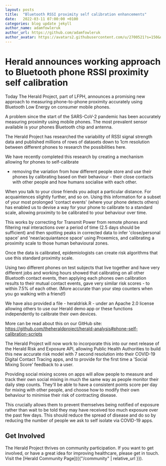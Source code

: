 ```yaml
---
layout: posts
title:  "Bluetooth RSSI proximity self calibration enhancements"
date:   2022-03-11 07:00:00 +0100
categories: blog update jekyll
author_name: adamfowleruk
author_url: https://github.com/adamfowleruk
author_avatar: https://avatars2.githubusercontent.com/u/2700521?s=150&u=7998edeafa7e4a1bf65095b13c8a4fd49c240e84&v=4
---
```


# Herald announces working approach to Bluetooth phone RSSI proximity self calibration

Today The Herald Project, part of LFPH, announces a promising new approach to
measuring phone-to-phone proximity accurately using Bluetooth Low Energy on
consumer mobile phones.

A problem since the start of the SARS-CoV-2 pandemic has been accurately measuring
proximity using mobile phones. The most prevalent sensor available is your phones Bluetooth
chip and antenna. 

The Herald Project has researched the variability of RSSI signal strength data and published
millions of rows of datasets down to 1cm resolution between different phones to research the
possibilities here.

We have recently completed this research by creating a mechanism allowing for phones to self-calibrate
- removing the variation from how different people store and use their phones by calibrating based
on their behaviour - their close contacts with other people and how humans socialise with each other.

When you talk to your close friends you adopt a particular distance. For acquaintences slightly further, and so on.
Using this information for a subset of your most prolonged 'contact events' (where your phone detects others)
has enabled us to devise a way for your phone to calibrate to a standard scale, allowing proximity to be calibrated
to your behaviour over time.

This works by correcting for Transmit Power from remote phones and filtering real interactions over a period of time (2.5 days should be sufficient) and then
spotting peaks in corrected data to infer 'close/personal space' and 'near/acquiantance space' using Proxemics, and calibrating
a proximity scale to those human behavioural zones.

Once the data is calibrated, epidemiologists can create risk algorithms that use this standard
proximity scale.

Using two different phones on test subjects that live together and have very different jobs and working hours showed that 
calibrating on all other Bluetooth contact events, then applying each phones own calibration results to their mutual contact events, 
gave very similar risk scores - to within 7.5% of each other. (More accurate than your step counters when you go walking with a friend!)

We have also provided a file - heraldrisk.R - under an Apache 2.0 license allowing others to use our Herald demo app
or these functions independently to calibrate their own devices.

More can be read about this on our GitHub site: https://github.com/theheraldproject/herald-analysis#phone-self-calibration-scripts

The Herald Project will now work to incorporate this into our next release of the Herald Risk and Exposure API,
allowing Public Health Authorities to build this new accurate risk model with 7 second resolution into their
COVID-19 Digital Contact Tracing apps, and to provide for the first time a 'Social Mixing Score' feedback to 
a user.

Providing social mixing scores on apps will allow people to measure and track their own social mixing
in much the same way as people monitor their daily step counts. They'll be able to have a consistent
points score per day for mixing with other people, and choose how to modify their own behaviour
to minimise their risk of contracting disease.

This crucially allows them to prevent themselves being notified of exposure rather than wait 
to be told they may have received too much exposure over the past few days. This should
reduce the spread of disease and do so by reducing the number of people we ask to self
isolate via COVID-19 apps.


## Get Involved

The Herald Project thrives on community participation. If you want to get involved, or have a great idea for improving healthcare, please get in touch. Visit the [Herald Community Page]({{"/community" | relative_url }}).
